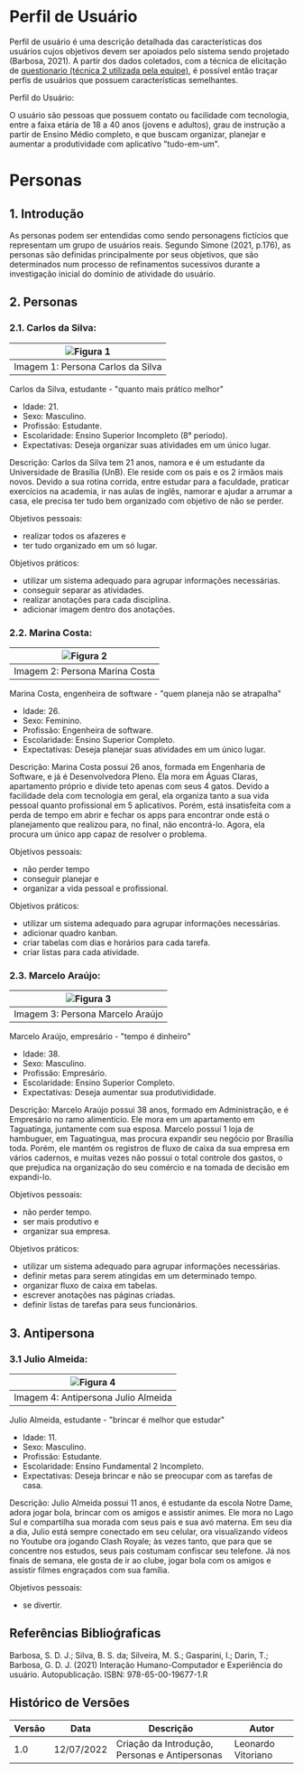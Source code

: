 # Perfil de Usuário

Perfil de usuário é uma descrição detalhada das características dos usuários
cujos objetivos devem ser apoiados pelo sistema sendo projetado (Barbosa, 2021).
A partir dos dados coletados, com a técnica de elicitação de [questionario (técnica 2 utilizada pela equipe)](tecnicas.md), é possível então traçar perfis de usuários que possuem características semelhantes.

Perfil do Usuário: 

O usuário são pessoas que possuem contato ou facilidade com tecnologia, entre a faixa etária de 18 a 40 anos (jovens e adultos), grau de instrução a partir de Ensino Médio completo, e que buscam organizar, planejar e aumentar a produtividade com aplicativo "tudo-em-um".


# Personas

## 1. Introdução

As personas podem ser entendidas como sendo personagens fictícios que representam um grupo de usuários reais. Segundo Simone (2021, p.176), as personas são definidas principalmente por seus objetivos, que são determinados num processo de refinamentos sucessivos durante a investigação inicial do domínio de atividade do usuário.

## 2. Personas

### 2.1. Carlos da Silva:

<div style="text-align:center">

|![Figura 1](../_media/persona1.jpg)|
|:----:|
|Imagem 1: Persona Carlos da Silva|

</div>

Carlos da Silva, estudante - "quanto mais prático melhor"
- Idade: 21.
- Sexo: Masculino.
- Profissão: Estudante.
- Escolaridade: Ensino Superior Incompleto (8° periodo).
- Expectativas: Deseja organizar suas atividades em um único lugar.

Descrição: Carlos da Silva tem 21 anos, namora e é um estudante da Universidade de Brasília (UnB). Ele reside com os pais e os 2 irmãos mais novos. Devido a sua rotina corrida, entre estudar para a faculdade, praticar exercícios na academia, ir nas aulas de inglês, namorar e ajudar a arrumar a casa, ele precisa ter tudo bem organizado com objetivo de não se perder.

Objetivos pessoais:
- realizar todos os afazeres e
- ter tudo organizado em um só lugar.

Objetivos práticos:
-  utilizar um sistema adequado para agrupar informações necessárias.
-  conseguir separar as atividades.
-  realizar anotações para cada disciplina. 
-  adicionar imagem dentro dos anotações.

### 2.2. Marina Costa:

<div style="text-align:center">

|![Figura 2](../_media/persona2.jpg)|
|:----:|
|Imagem 2: Persona Marina Costa|

</div>

Marina Costa, engenheira de software - "quem planeja não se atrapalha"

- Idade: 26.
- Sexo: Feminino.
- Profissão: Engenheira de software.
- Escolaridade: Ensino Superior Completo.
- Expectativas: Deseja planejar suas atividades em um único lugar.

Descrição: Marina Costa possui 26 anos, formada em Engenharia de Software, e já é Desenvolvedora Pleno. Ela mora em Águas Claras, apartamento próprio e divide teto apenas com seus 4 gatos. Devido a facilidade dela com tecnologia em geral, ela organiza tanto a sua vida pessoal quanto profissional em 5 aplicativos. Porém, está insatisfeita com a perda de tempo em abrir e fechar os apps para encontrar onde está o planejamento que realizou para, no final, não encontrá-lo. Agora, ela procura um único app capaz de resolver o problema.


Objetivos pessoais:
- não perder tempo
- conseguir planejar  e
- organizar a vida pessoal e profissional.

Objetivos práticos:
-  utilizar um sistema adequado para agrupar informações necessárias.
-  adicionar quadro kanban. 
-  criar tabelas com dias e horários para cada tarefa.
-  criar listas para cada atividade.


### 2.3. Marcelo Araújo:

<div style="text-align:center">

|![Figura 3](../_media/persona3.jpg)|
|:----:|
|Imagem 3: Persona Marcelo Araújo|

</div>

Marcelo Araújo, empresário - "tempo é dinheiro"

- Idade: 38.
- Sexo: Masculino.
- Profissão: Empresário.
- Escolaridade: Ensino Superior Completo.
- Expectativas: Deseja aumentar sua produtivididade.

Descrição: Marcelo Araújo possui 38 anos, formado em Administração, e é Empresário no ramo alimentício. Ele mora em um apartamento em Taguatinga, juntamente com sua esposa. Marcelo possuí 1 loja de hambuguer, em Taguatingua, mas procura expandir seu negócio por Brasília toda. Porém, ele mantém os registros de fluxo de caixa da sua empresa em vários cadernos, e muitas vezes não possui o total controle dos gastos, o que prejudica na organização do seu comércio e na tomada de decisão em expandi-lo. 

Objetivos pessoais:
- não perder tempo.
- ser mais produtivo  e
- organizar sua empresa.

Objetivos práticos:
-  utilizar um sistema adequado para agrupar informações necessárias.
-  definir metas para serem atingidas em um determinado tempo.
-  organizar fluxo de caixa em tabelas. 
-  escrever anotações nas páginas criadas.
-  definir listas de tarefas para seus funcionários.


## 3. Antipersona
### 3.1 Julio Almeida:


|![Figura 4](../_media/antipersona.jpg)|
|:----:|
|Imagem 4: Antipersona Julio Almeida|

Julio Almeida, estudante - "brincar é melhor que estudar"

- Idade: 11.
- Sexo: Masculino.
- Profissão: Estudante.
- Escolaridade: Ensino Fundamental 2 Incompleto.
- Expectativas: Deseja brincar e não se preocupar com as tarefas de casa.

Descrição: Julio Almeida possui 11 anos, é estudante da escola Notre Dame, adora jogar bola, brincar com os amigos e assistir animes. Ele mora no Lago Sul e compartilha sua morada com seus pais e sua avó materna. Em seu dia a dia, Julio está sempre conectado em seu celular, ora visualizando vídeos no Youtube ora jogando Clash Royale; às vezes tanto, que para que se concentre nos estudos, seus pais costumam confiscar seu telefone. Já nos finais de semana, ele gosta de ir ao clube, jogar bola com os amigos e assistir filmes engraçados com sua família. 


Objetivos pessoais:
- se divertir.


## Referências Biblioǵraficas
Barbosa, S. D. J.; Silva, B. S. da; Silveira, M. S.; Gasparini, I.; Darin, T.; Barbosa, G. D. J. (2021)
Interação Humano-Computador e Experiência do usuário. Autopublicação. ISBN: 978-65-00-19677-1.R

## Histórico de Versões
| Versão | Data       | Descrição         | Autor    |
|--------|------------|-------------------|----------|
| 1.0    | 12/07/2022 | Criação da Introdução, Personas e Antipersonas | Leonardo Vitoriano |
